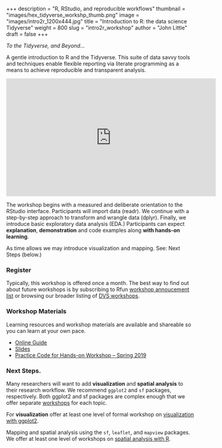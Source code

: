 +++
description = "R, RStudio, and reproducible workflows"
thumbnail = "images/hex_tidyverse_workshp_thumb.png"
image = "images/intro2r_1200x444.jpg"
title = "Introduction to R: the data science Tidyverse"
weight = 800
slug = "intro2r_workshop"
author = "John Little"
draft = false
+++

*To the Tidyverse, and Beyond...*	

A gentle introduction to R and the Tidyverse.  This suite of data savvy tools and techniques enable flexible reporting via literate programming as a means to achieve reproducible and transparent analysis.  

<iframe width="560" height="315" src="https://www.youtube.com/embed/NtfHcNlwSEY" frameborder="0" allow="accelerometer; autoplay; encrypted-media; gyroscope; picture-in-picture" allowfullscreen></iframe>

The workshop begins with a measured and deliberate orientation to the RStudio interface.  Participants will import data (readr).  We continue with a step-by-step approach to transform and wrangle data (dplyr).  Finally, we introduce basic exploratory data analysis (EDA.)  Participants can expect **explanation**, **demonstration** and code examples along **with hands-on learning**.

As time allows we may introduce visualization and mapping.  See:  Next Steps (below.)

### Register
Typically, this workshop is offered once a month.  The best way to find out about future workshops is by subscribing to Rfun [workshop annoucement list](https://lists.duke.edu/sympa/subscribe/rfun) or browsing our broader listing of [DVS workshops](https://library.duke.edu/data/workshops). 


<!-- - <a href="https://duke.libcal.com/event/6094419" class="button">Register</a> Jan. 14, 2020 

<a href="https://duke.libcal.com/event/7299608" class="button">Register: Part 1. Jan. 28, 2021</a>   

<a href="https://duke.libcal.com/event/7299572" class="button">Register: Part 2. Feb. 4, 2021 &nbsp; </a>  

 &nbsp; &nbsp; &nbsp; Repeat...  
<a href="https://duke.libcal.com/event/7300155" class="button">Register:  Part 1. Mar. 16, 2021</a> 

-->

### Workshop Materials

Learning resources and workshop materials are available and shareable so you can learn at your own pace.  

- [Online Guide](https://intro2r.library.duke.edu/)
- [Slides](https://intro2r.library.duke.edu/slides/)
- [Practice Code for Hands-on Workshop – Spring 2019](https://github.com/libjohn/intro2r-2019spring)

### Next Steps.
Many researchers will want to add **visualization** and **spatial analysis** to their research workflow.  We recommend `ggplot2` and `sf` packages, respectively.  Both ggplot2 and sf packages are complex enough that we offer separate [workshops](/#portfolio) for each topic.  

For **visualization** offer at least one level of formal workshop on [visualization with ggplot2](/portfolio/ggplot_workshop/).  

Mapping and spatial analysis using the `sf`, `leaflet`, and `mapview` packages. We offer at least one level of workshops on [spatial analysis with R](/portfolio/mapping_workshop/).  
